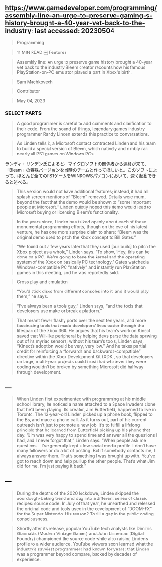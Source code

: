 ## https://www.gamedeveloper.com/programming/assembly-line-an-urge-to-preserve-gaming-s-history-brought-a-40-year-vet-back-to-the-industry; last accessed: 20230504

> Programming

> 11 MIN READ
￼
> Features

> Assembly line: An urge to preserve game history brought a 40-year vet back to the industry
Bleem creator recounts how his famous PlayStation-on-PC emulator played a part in Xbox's birth.

> Sam Machkovech

> Contributor

> May 04, 2023

### SELECT PARTS

> A good programmer is careful to add comments and clarification to their code. From the sound of things, legendary games industry programmer Randy Linden extends this practice to conversations.

> As Linden tells it, a Microsoft contact contracted Linden and his team to build a special version of Bleem, which natively and nimbly ran nearly all PS1 games on Windows PCs. 

ランディ・リンデン氏によると、マイクロソフトの関係者から連絡が来て、「Bleam」の特殊バージョンを当時のチームと作ってほしいと。このソフトによって、ほとんど全てのPS1ゲームをWINDOWSパソコンにおいて、速く起動できると述べる。

> This version would not have additional features; instead, it had all splash screen mentions of “Bleem” removed. Details were mum, beyond the fact that the demo would be shown to “some important people at Microsoft.” Linden quietly hoped this demo would lead to Microsoft buying or licensing Bleem’s functionality.

> In the years since, Linden has talked openly about each of these monumental programming efforts, though on the eve of his latest venture, he has one more surprise claim to share: “Bleem was the original demo used to pitch the Xbox concept to Bill Gates.”

> “We found out a few years later that they used [our build] to pitch the Xbox project as a whole,” Linden says. “To show, ‘Hey, this can be done on a PC. We're going to base the kernel and the operating system of the Xbox on basically PC technology.” Gates watched a Windows-compatible PC “natively” and instantly run PlayStation games in this meeting, and he was reportedly sold.

> Cross play and emulation

> “You’d stick discs from different consoles into it, and it would play them,” he says.

> “I’ve always been a tools guy,” Linden says, “and the tools that developers use make or break a platform.”

> That meant fewer flashy ports over the next ten years, and more fascinating tools that made developers’ lives easier through the lifespan of the Xbox 360. He argues that his team’s work on Kinect saved that Wii-like peripheral by helping devs parse the data spewing out of its myriad sensors; without his team’s tools, Linden says, “Kinect’s adoption would be very, very low.” And he takes partial credit for reinforcing a “forwards and backwards-compatible” directive within the Xbox Development Kit (XDK), so that developers on large, multi-year projects could trust that whatever they were coding wouldn’t be broken by something Microsoft did halfway through development.

## —

> When Linden first experimented with programming at his middle school library, he noticed a name attached to a Space Invaders clone that he’d been playing. Its creator, Jim Butterfield, happened to live in Toronto. The 13-year-old Linden picked up a phone book, flipped to the Bs, and made a phone call. As it turns out, part of his current outreach isn’t just to promote a new job. It’s to fulfill a lifelong principle that he learned from Butterfield picking up his phone that day.
“Jim was very happy to spend time and answer all the questions I had, and I never forgot that,” Linden says. “When people ask me questions... I’ve generally kept a low social media profile. I don’t have many followers or do a lot of posting. But if somebody contacts me, I always answer them. That’s something I was brought up with. You’ve got to reach down and help pull up the other people. That’s what Jim did for me. I’m just paying it back.”

## —

> During the depths of the 2020 lockdown, Linden skipped the sourdough-baking trend and dug into a different series of classic recipes: source code. In July of that year, he unearthed and released the original code and tools used in the development of “DOOM-FX” for the Super Nintendo. His reason? To fill a gap in the public coding consciousness.

> Shortly after its release, popular YouTube tech analysts like Dimitris Giannakis (Modern Vintage Gamer) and John Linneman (Digital Foundry) championed the source code while also raising Linden’s profile to a wider audience. YouTube viewers soon learned what the industry’s savviest programmers had known for years: that Linden was a programmer beyond compare, backed by decades of experience.
